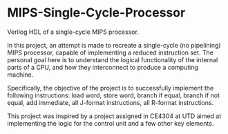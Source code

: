 # MIPS-Single-Cycle-Processor
Verilog HDL of a single-cycle MIPS processor.

In this project, an attempt is made to recreate a single-cycle (no pipelining) MIPS processor, capable of implementing a reduced instruction set. The personal goal here is to understand the logical functionality of the internal parts of a CPU, and how they interconnect to produce a computing machine.

Specifically, the objective of the project is to successfully implement the following instructions: 
  load word, 
  store word, 
  branch if equal,
  branch if not equal,
  add immediate, 
  all J-format instructions, 
  all R-format instructions.
  
This project was inspired by a project assigned in CE4304 at UTD aimed at implementing the logic for the control unit and a few other key elements.

